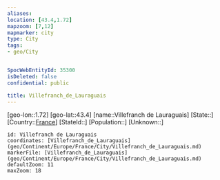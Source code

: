 ```yaml
---
aliases: 
location: [43.4,1.72]
mapzoom: [7,12] 
mapmarker: city 
type: City
tags:
- geo/City


SpocWebEntityId: 35300
isDeleted: false
confidential: public

title: Villefranch_de_Lauraguais
---
```

[geo-lon::1.72]
[geo-lat::43.4]
[name::Villefranch de Lauraguais]
[State::]
[Country::[France](geo/Continent/Europe/France.md)]
[StateId::]
[Population::]
[Unknown::]


```leaflet
id: Villefranch de Lauraguais
coordinates: [Villefranch_de_Lauraguais](geo/Continent/Europe/France/City/Villefranch_de_Lauraguais.md)
markerFile: [Villefranch_de_Lauraguais](geo/Continent/Europe/France/City/Villefranch_de_Lauraguais.md)
defaultZoom: 11 
maxZoom: 18
```


